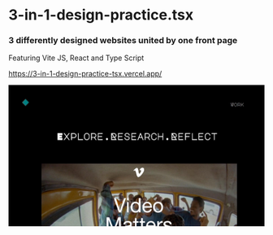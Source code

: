 # 3-in-1-design-practice.tsx
### 3 differently designed websites united by one front page

Featuring Vite JS, React and Type Script

https://3-in-1-design-practice-tsx.vercel.app/

![3in1design](/public/preview.jpg)
